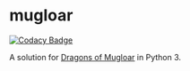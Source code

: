 # mugloar
[![Codacy Badge](https://api.codacy.com/project/badge/Grade/3bc92fb26a2541d4b905d775f5a0144c)](https://www.codacy.com/app/reinikai/mugloar?utm_source=github.com&amp;utm_medium=referral&amp;utm_content=reinikai/mugloar&amp;utm_campaign=Badge_Grade)

A solution for [Dragons of Mugloar](https://www.dragonsofmugloar.com/) in Python 3.
